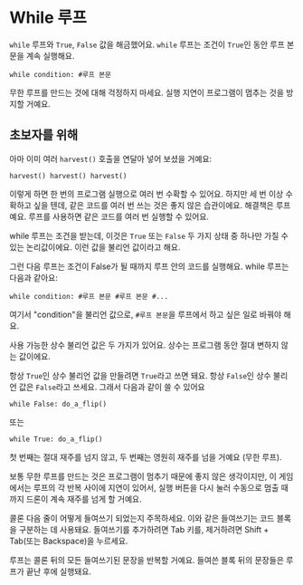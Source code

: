 # While 루프
`while` 루프와 `True`, `False` 값을 해금했어요. `while` 루프는 조건이 `True`인 동안 루프 본문을 계속 실행해요.

`while condition:
	#루프 본문`

무한 루프를 만드는 것에 대해 걱정하지 마세요. 실행 지연이 프로그램이 멈추는 것을 방지할 거예요.

## 초보자를 위해
아마 이미 여러 `harvest()` 호출을 연달아 넣어 보셨을 거예요:

`harvest()
harvest()
harvest()`

이렇게 하면 한 번의 프로그램 실행으로 여러 번 수확할 수 있어요.
하지만 세 번 이상 수확하고 싶을 텐데, 같은 코드를 여러 번 쓰는 것은 좋지 않은 습관이에요.
해결책은 루프예요.
루프를 사용하면 같은 코드를 여러 번 실행할 수 있어요.

while 루프는 조건을 받는데, 이것은 `True` 또는 `False` 두 가지 상태 중 하나만 가질 수 있는 논리값이에요.
이런 값을 불리언 값이라고 해요.

그런 다음 루프는 조건이 False가 될 때까지 루프 안의 코드를 실행해요.
while 루프는 다음과 같아요:

`while condition:
	#루프 본문
	#루프 본문
	#...`
	
여기서 "condition"을 불리언 값으로, `#루프 본문`을 루프에서 하고 싶은 일로 바꿔야 해요.

사용 가능한 상수 불리언 값은 두 가지가 있어요. 상수는 프로그램 동안 절대 변하지 않는 값이에요.

항상 `True`인 상수 불리언 값을 만들려면 `True`라고 쓰면 돼요. 항상 `False`인 상수 불리언 값은 `False`라고 쓰세요.
그래서 다음과 같이 쓸 수 있어요


`while False:
	do_a_flip()`

또는

`while True:
	do_a_flip()`

첫 번째는 절대 재주를 넘지 않고, 두 번째는 영원히 재주를 넘을 거예요 (무한 루프).

보통 무한 루프를 만드는 것은 프로그램이 멈추기 때문에 좋지 않은 생각이지만, 이 게임에서는 루프의 각 반복 사이에 지연이 있어서, 실행 버튼을 다시 눌러 수동으로 멈출 때까지 드론이 계속 재주를 넘게 할 거예요.

콜론 다음 줄이 어떻게 들여쓰기 되었는지 주목하세요. 이와 같은 들여쓰기는 코드 블록을 구분하는 데 사용돼요.
들여쓰기를 추가하려면 Tab 키를, 제거하려면 Shift + Tab(또는 Backspace)을 누르세요.

루프는 콜론 뒤의 모든 들여쓰기된 문장을 반복할 거예요.
들여쓴 블록 뒤의 문장들은 루프가 끝난 후에 실행돼요.